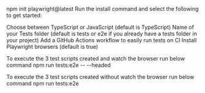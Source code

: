 npm init playwright@latest
Run the install command and select the following to get started:

Choose between TypeScript or JavaScript (default is TypeScript)
Name of your Tests folder (default is tests or e2e if you already have a tests folder in your project)
Add a GitHub Actions workflow to easily run tests on CI
Install Playwright browsers (default is true)

To execute the 3 test scripts created and watch the browser run below command
npm run tests:e2e -- --headed 

To execute the 3 test scripts created without watch the browser run below command
npm run tests:e2e
